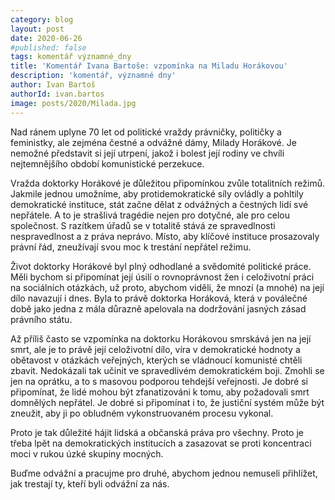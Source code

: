 ```yaml
---
category: blog
layout: post
date: 2020-06-26
#published: false
tags: komentář významné_dny
title: 'Komentář Ivana Bartoše: vzpomínka na Miladu Horákovou'
description: 'komentář, významné dny'
author: Ivan Bartoš
authorId: ivan.bartos
image: posts/2020/Milada.jpg
---
```


Nad ránem uplyne 70 let od politické vraždy právničky, političky a feministky, ale zejména čestné a odvážné dámy, Milady Horákové. Je nemožné představit si její utrpení, jakož i bolest její rodiny ve chvíli nejtemnějšího období komunistické perzekuce. 

Vražda doktorky Horákové je důležitou připomínkou zvůle totalitních režimů. Jakmile jednou umožníme, aby protidemokratické síly ovládly a pohltily demokratické instituce, stát začne dělat z odvážných a čestných lidí své nepřátele. A to je strašlivá tragédie nejen pro dotyčné, ale pro celou společnost. S razítkem úřadů se v totalitě stává ze spravedlnosti nespravedlnost a z práva neprávo. Místo, aby klíčové instituce prosazovaly právní řád, zneužívají svou moc k trestání nepřátel režimu.

Život doktorky Horákové byl plný odhodlané a svědomité politické práce. Měli bychom si připomínat její úsilí o rovnoprávnost žen i celoživotní práci na sociálních otázkách, už proto, abychom viděli, že mnozí (a mnohé) na její dílo navazují i dnes. Byla to právě doktorka Horáková, která v poválečné době jako jedna z mála důrazně apelovala na dodržování jasných zásad právního státu.

Až příliš často se vzpomínka na doktorku Horákovou smrskává jen na její smrt, ale je to právě její celoživotní dílo, víra v demokratické hodnoty a obětavost v otázkách veřejných, kterých se vládnoucí komunisté chtěli zbavit. Nedokázali tak učinit ve spravedlivém demokratickém boji. Zmohli se jen na oprátku, a to s masovou podporou tehdejší veřejnosti. Je dobré si připomínat, že lidé mohou být zfanatizováni k tomu, aby požadovali smrt domnělých nepřátel. Je dobré si připomínat i to, že justiční systém může být zneužit, aby ji po obludném vykonstruovaném procesu vykonal. 

Proto je tak důležité hájit lidská a občanská práva pro všechny. Proto je třeba lpět na demokratických institucích a zasazovat se proti koncentraci moci v rukou úzké skupiny mocných. 

Buďme odvážní a pracujme pro druhé, abychom jednou nemuseli přihlížet, jak trestají ty, kteří byli odvážní za nás. 
